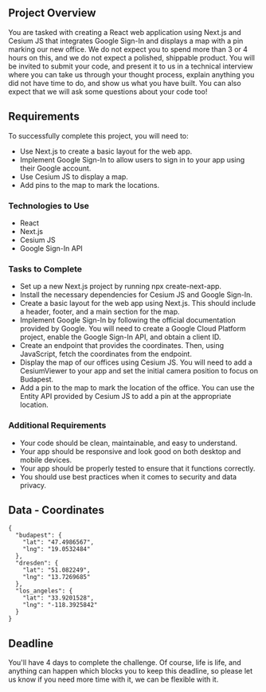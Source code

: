 ## Project Overview
You are tasked with creating a React web application using Next.js and Cesium JS that integrates Google Sign-In and displays a map with a pin marking our new office. We do not expect you to spend more than 3 or 4 hours on this, and we do not expect a polished, shippable product. You will be invited to submit your code, and present it to us in a technical interview where you can take us through your thought process, explain anything you did not have time to do, and show us what you have built. You can also expect that we will ask some questions about your code too!

## Requirements
To successfully complete this project, you will need to:
- Use Next.js to create a basic layout for the web app.
- Implement Google Sign-In to allow users to sign in to your app using their Google account.
- Use Cesium JS to display a map.
- Add pins to the map to mark the locations.

### Technologies to Use
- React
- Next.js
- Cesium JS
- Google Sign-In API

### Tasks to Complete
- Set up a new Next.js project by running npx create-next-app.
- Install the necessary dependencies for Cesium JS and Google Sign-In.
- Create a basic layout for the web app using Next.js. This should include a header, footer, and a main section for the map.
- Implement Google Sign-In by following the official documentation provided by Google. You will need to create a Google Cloud Platform project, enable the Google Sign-In API, and obtain a client ID.
- Create an endpoint that provides the coordinates. Then, using JavaScript, fetch the coordinates from the endpoint.
- Display the map of our offices using Cesium JS. You will need to add a CesiumViewer to your app and set the initial camera position to focus on Budapest.
- Add a pin to the map to mark the location of the office. You can use the Entity API provided by Cesium JS to add a pin at the appropriate location.

### Additional Requirements
- Your code should be clean, maintainable, and easy to understand.
- Your app should be responsive and look good on both desktop and mobile devices.
- Your app should be properly tested to ensure that it functions correctly.
- You should use best practices when it comes to security and data privacy.

## Data - Coordinates
```
{
  "budapest": {
    "lat": "47.4986567",
    "lng": "19.0532484"
  },
  "dresden": { 
    "lat": "51.082249", 
    "lng": "13.7269685"
  }, 
  "los_angeles": {
    "lat": "33.9201528",
    "lng": "-118.3925842"
  }
}
```

## Deadline
You'll have 4 days to complete the challenge. Of course, life is life, and anything can happen which blocks you to keep this deadline, so please let us know if you need more time with it, we can be flexible with it.